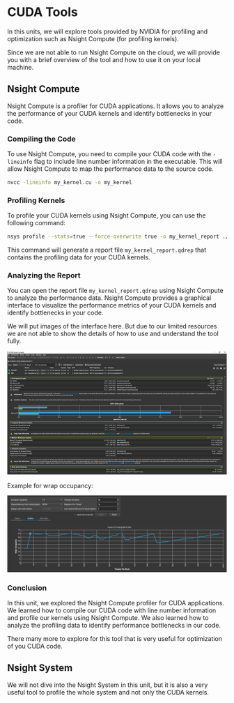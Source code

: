 # CUDA Tools

In this units, we will explore tools provided by NVIDIA for profiling and optimization such as Nsight Compute (for profiling kernels).

Since we are not able to run Nsight Compute on the cloud, we will provide you with a brief overview of the tool and how to use it on your local machine.

## Nsight Compute

Nsight Compute is a profiler for CUDA applications. It allows you to analyze the performance of your CUDA kernels and identify bottlenecks in your code.

### Compiling the Code

To use Nsight Compute, you need to compile your CUDA code with the `-lineinfo` flag to include line number information in the executable. This will allow Nsight Compute to map the performance data to the source code.

```bash
nvcc -lineinfo my_kernel.cu -o my_kernel
```

### Profiling Kernels

To profile your CUDA kernels using Nsight Compute, you can use the following command:

```bash
nsys profile --stats=true --force-overwrite true -o my_kernel_report ./my_kernel
```

This command will generate a report file `my_kernel_report.qdrep` that contains the profiling data for your CUDA kernels.


### Analyzing the Report

You can open the report file `my_kernel_report.qdrep` using Nsight Compute to analyze the performance data. Nsight Compute provides a graphical interface to visualize the performance metrics of your CUDA kernels and identify bottlenecks in your code.

We will put images of the interface here. But due to our limited resources we are not able to show the details of how to use and understand the tool fully.

![Nsight Compute](/images/10_image.jpg)

Example for wrap occupancy:

![Nsight Compute](/images/11_image.webp)


### Conclusion

In this unit, we explored the Nsight Compute profiler for CUDA applications. We learned how to compile our CUDA code with line number information and profile our kernels using Nsight Compute. We also learned how to analyze the profiling data to identify performance bottlenecks in our code.

There many more to explore for this tool that is very useful for optimization of you CUDA code.

## Nsight System

We will not dive into the Nsight System in this unit, but it is also a very useful tool to profile the whole system and not only the CUDA kernels.
